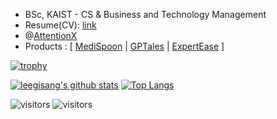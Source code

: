 

* BSc, KAIST - CS & Business and Technology Management
* Resume(CV): [link](https://drive.google.com/file/d/1zUPF41TO49OwZzQVeMTaRDdo5qgQ5WR_/view?usp=drive_link)
* @[AttentionX](https://attentionx.github.io)
* Products : [ [MediSpoon](https://medispoon-webclient.vercel.app/) | [GPTales](https://gptales.vercel.app/) | [ExpertEase](https://expertease.vercel.app/) ]


[![trophy](https://github-profile-trophy.vercel.app/?username=leegisang&theme=flat&row=1&column=5)](https://github.com/ryo-ma/github-profile-trophy)

[![leegisang's github stats](https://github-readme-stats.vercel.app/api?username=leegisang&show_icons=true&hide_border=true&count_private=true)](https://github.com/leegisang) [![Top Langs](https://github-readme-stats.vercel.app/api/top-langs/?username=leegisang&layout=compact&count_private=true&v=1)](https://github.com/leegisang)

![visitors](https://visitor-badge.glitch.me/badge?page_id=leegisang.leegisang)
![visitors](https://img.shields.io/badge/dynamic/json?label=visits&query=value&url=https://api.countapi.xyz/hit/leegisang/github-visits)
